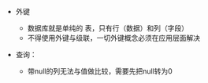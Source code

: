- 外键
  - 数据库就是单纯的 表，只有行（数据）和列（字段）
  - 不得使用外键与级联，一切外键概念必须在应用层面解决

- 查询：
  - 带null的列无法与值做比较，需要先把null转为0